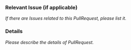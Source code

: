 ### Relevant Issue (if applicable)
_If there are Issues related to this PullRequest, please list it._

### Details
_Please describe the details of PullRequest._

